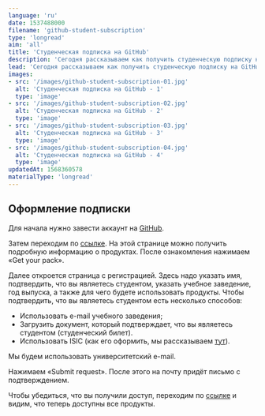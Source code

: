```yaml
---
language: 'ru'
date: 1537488000
filename: 'github-student-subscription'
type: 'longread'
aim: 'all'
title: 'Студенческая подписка на GitHub'
description: 'Сегодня рассказываем как получить студенческую подписку на GitHub, которая даёт доступ к...'
lead: 'Сегодня рассказываем как получить студенческую подписку на GitHub, которая даёт доступ к текстовому редактору Atom, AWS Educate — ресурс от Amazon для обучения в сфере облачных технологий, также доступ к продуктам от JetBrains и т.д.'
images:
- src: '/images/github-student-subscription-01.jpg'
  alt: 'Студенческая подписка на GitHub - 1'
  type: 'image'
- src: '/images/github-student-subscription-02.jpg'
  alt: 'Студенческая подписка на GitHub - 2'
  type: 'image'
- src: '/images/github-student-subscription-03.jpg'
  alt: 'Студенческая подписка на GitHub - 3'
  type: 'image'
- src: '/images/github-student-subscription-04.jpg'
  alt: 'Студенческая подписка на GitHub - 4'
  type: 'image'
updatedAt: 1568360578
materialType: 'longread'
---
```

Оформление подписки
-------------------

Для начала нужно завести аккаунт на [GitHub](https://github.com).

Затем переходим по [ссылке](https://education.github.com/pack). На этой странице можно получить подробную информацию о продуктах. После ознакомления нажимаем «Get your pack».

Далее откроется страница с регистрацией. Здесь надо указать имя, подтвердить, что вы являетесь студентом, указать учебное заведение, год выпуска, а также для чего будете использовать продукты. Чтобы подтвердить, что вы являетесь студентом есть несколько способов:

*   Использовать e-mail учебного заведения;
*   Загрузить документ, который подтверждает, что вы являетесь студентом (студенческий билет).
*   Использовать ISIC (как его оформить, мы рассказываем [тут](https://phys.vsu.ru/longread/ru/2017-10-22-isic.html)).

Мы будем использовать университетский e-mail.

Нажимаем «Submit request». После этого на почту придёт письмо с подтверждением.

Чтобы убедиться, что вы получили доступ, переходим по [ссылке](https://github.com/login?client_id=de7e3b6548f2ed9bbceb&return_to=%2Flogin%2Foauth%2Fauthorize%3Fclient_id%3Dde7e3b6548f2ed9bbceb%26redirect_uri%3Dhttps%253A%252F%252Feducation.github.com%252Fauth%252Fgithubber%252Fcallback%26response_type%3Dcode%26scope%3Duser%26state%3Db7ead840566b8b63d6256389bed7deec267f0528fbcf9f58) и видим, что теперь доступны все продукты.
